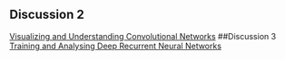 ## Discussion 2
[Visualizing and Understanding Convolutional Networks](https://arxiv.org/pdf/1311.2901.pdf)
##Discussion 3
[Training and Analysing Deep Recurrent Neural Networks](http://papers.nips.cc/paper/5166-training-and-analysing-deep-recurrent-neural-networks.pdf)
